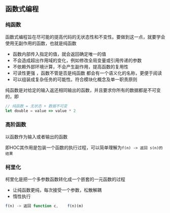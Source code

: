 ## 函数式编程

### 纯函数

函数式编程旨在尽可能的提高代码的无状态性和不变性。要做到这一点，就要学会使用无副作用的函数，也就是纯函数

- 函数内部传入指定的值，就会返回确定唯一的值
- 不会造成超出作用域的变化，例如修改全局变量或引用传递的参数
- 不依赖外部环境计算，不会产生副作用，提高函数的复用性
- 可读性更强 ，函数不管是否是纯函数 都会有一个语义化的名称，更便于阅读
- 可以组装成复杂任务的可能性。符合模块化概念及单一职责原则

纯函数是对给定的输入返还相同输出的函数，并且要求你所有的数据都是不可变的，即

```js
// 纯函数 = 无状态 + 数据不可变
let double = value => value * 2
```

### 高阶函数

 以函数作为输入或者输出的函数 

即HOC其作用是包装一个函数的执行过程，可以简单理解为`f(n) -> 返回 s(n)的结果`

### 柯里化

柯里化是把一个多参数函数转化成一个嵌套的一元函数的过程

- 让纯函数更纯，每次接受一个参数，松散解耦
- 惰性执行

```js
f(n) -> 返回 function c,    f(n)(m)
```


